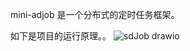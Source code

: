 mini-adjob 是一个分布式的定时任务框架。

如下是项目的运行原理。。
![sdJob drawio](https://github.com/user-attachments/assets/6e4e920e-e6b6-4f6f-853e-ff947cc6cee9)
